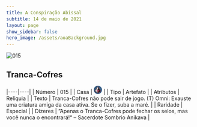 ```yaml
---
title: A Conspiração Abissal
subtitle: 14 de maio de 2021
layout: page
show_sidebar: false
hero_image: /assets/aoaBackground.jpg
---
```


![015](https://cards-keyforge.s3.eu-north-1.amazonaws.com/media/pt/tac/015.png)

## Tranca-Cofres

|----|----|
| Número | 015 |
| Casa | ![Conspiracy](https://raw.githubusercontent.com/cardsofkeyforge/cardsofkeyforge.github.io/master/tac/conspiracy.png "Conspiração") |
| Tipo | Artefato |
| Atributos | Relíquia |
| Texto | Tranca-Cofres não pode sair de jogo. (T) Omni: Exauste uma criatura amiga da  casa ativa. Se o fizer, suba a maré. |
| Raridade | Especial |
| Dizeres | ”Apenas o Tranca-Cofres pode fechar os selos,  mas você nunca o encontrará!“ – Sacerdote Sombrio Anikava |
